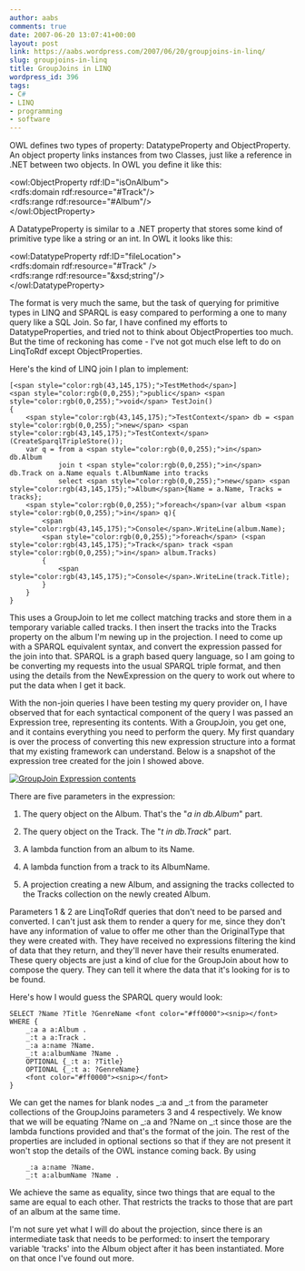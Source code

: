 ```yaml
---
author: aabs
comments: true
date: 2007-06-20 13:07:41+00:00
layout: post
link: https://aabs.wordpress.com/2007/06/20/groupjoins-in-linq/
slug: groupjoins-in-linq
title: GroupJoins in LINQ
wordpress_id: 396
tags:
- C#
- LINQ
- programming
- software
---
```


OWL defines two types of property: DatatypeProperty and ObjectProperty. An object property links instances from two Classes, just like a reference in .NET between two objects. In OWL you define it like this:

<owl:ObjectProperty rdf:ID="isOnAlbum">   
<rdfs:domain rdf:resource="#Track"/>  
<rdfs:range rdf:resource="#Album"/>   
</owl:ObjectProperty>

A DatatypeProperty is similar to a .NET property that stores some kind of primitive type like a string or an int. In OWL it looks like this:

<owl:DatatypeProperty rdf:ID="fileLocation">  
<rdfs:domain rdf:resource="#Track" />   
<rdfs:range rdf:resource="&xsd;string"/>  
</owl:DatatypeProperty>  

The format is very much the same, but the task of querying for primitive types in LINQ and SPARQL is easy compared to performing a one to many query like a SQL Join. So far, I have confined my efforts to DatatypeProperties, and tried not to think about ObjectProperties too much. But the time of reckoning has come - I've not got much else left to do on LinqToRdf except ObjectProperties.

Here's the kind of LINQ join I plan to implement:
    
    [<span style="color:rgb(43,145,175);">TestMethod</span>]
    <span style="color:rgb(0,0,255);">public</span> <span style="color:rgb(0,0,255);">void</span> TestJoin()
    {
        <span style="color:rgb(43,145,175);">TestContext</span> db = <span style="color:rgb(0,0,255);">new</span> <span style="color:rgb(43,145,175);">TestContext</span>(CreateSparqlTripleStore());
        var q = from a <span style="color:rgb(0,0,255);">in</span> db.Album
                join t <span style="color:rgb(0,0,255);">in</span> db.Track on a.Name equals t.AlbumName into tracks
                select <span style="color:rgb(0,0,255);">new</span> <span style="color:rgb(43,145,175);">Album</span>{Name = a.Name, Tracks = tracks};
        <span style="color:rgb(0,0,255);">foreach</span>(var album <span style="color:rgb(0,0,255);">in</span> q){
            <span style="color:rgb(43,145,175);">Console</span>.WriteLine(album.Name);
            <span style="color:rgb(0,0,255);">foreach</span> (<span style="color:rgb(43,145,175);">Track</span> track <span style="color:rgb(0,0,255);">in</span> album.Tracks)
            {
                <span style="color:rgb(43,145,175);">Console</span>.WriteLine(track.Title);
            }
        }
    }




This uses a GroupJoin to let me collect matching tracks and store them in a temporary variable called tracks. I then insert the tracks into the Tracks property on the album I'm newing up in the projection. I need to come up with a SPARQL equivalent syntax, and convert the expression passed for the join into that. SPARQL is a graph based query language, so I am going to be converting my requests into the usual SPARQL triple format, and then using the details from the NewExpression on the query to work out where to put the data when I get it back.




With the non-join queries I have been testing my query provider on, I have observed that for each syntactical component of the query I was passed an Expression tree, representing its contents. With a GroupJoin, you get one, and it contains everything you need to perform the query. My first quandary is over the process of converting this new expression structure into a format that my existing framework can understand. Below is a snapshot of the expression tree created for the join I showed above.




[![GroupJoin Expression contents](http://aabs.files.wordpress.com/2007/06/img.06-20-2007.3-thumb.png)](http://aabs.files.wordpress.com/2007/06/img.06-20-2007.3.png)




There are five parameters in the expression:






  1. The query object on the Album. That's the "_a in db.Album_" part.

  2. The query object on the Track. The "_t in db.Track_" part.

  3. A lambda function from an album to its Name.

  4. A lambda function from a track to its AlbumName.

  5. A projection creating a new Album, and assigning the tracks collected to the Tracks collection on the newly created Album.



Parameters 1 & 2 are LinqToRdf queries that don't need to be parsed and converted. I can't just ask them to render a query for me, since they don't have any information of value to offer me other than the OriginalType that they were created with. They have received no expressions filtering the kind of data that they return, and they'll never have their results enumerated. These query objects are just a kind of clue for the GroupJoin about how to compose the query. They can tell it where the data that it's looking for is to be found.




Here's how I would guess the SPARQL query would look:
    
    SELECT ?Name ?Title ?GenreName <font color="#ff0000"><snip></font>
    WHERE {
        _:a a a:Album .
        _:t a a:Track .
        _:a a:name ?Name.
        _:t a:albumName ?Name .
        OPTIONAL {_:t a: ?Title}
        OPTIONAL {_:t a: ?GenreName}
        <font color="#ff0000"><snip></font>
    }




We can get the names for blank nodes _:a and _:t from the parameter collections of the GroupJoins parameters 3 and 4 respectively. We know that we will be equating ?Name on _:a and ?Name on _:t since those are the lambda functions provided and that's the format of the join. The rest of the properties are included in optional sections so that if they are not present it won't stop the details of the OWL instance coming back. By using
    
        _:a a:name ?Name.
        _:t a:albumName ?Name .
    




We achieve the same as equality, since two things that are equal to the same are equal to each other. That restricts the tracks to those that are part of an album at the same time.




I'm not sure yet what I will do about the projection, since there is an intermediate task that needs to be performed: to insert the temporary variable 'tracks' into the Album object after it has been instantiated. More on that once I've found out more.
